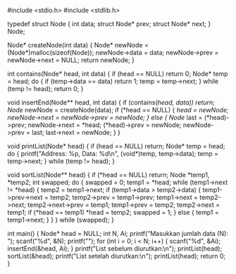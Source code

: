 #include <stdio.h>
#include <stdlib.h>

typedef struct Node {
    int data;
    struct Node* prev;
    struct Node* next;
} Node;

Node* createNode(int data) {
    Node* newNode = (Node*)malloc(sizeof(Node));
    newNode->data = data;
    newNode->prev = newNode->next = NULL;
    return newNode;
}

int contains(Node* head, int data) {
    if (head == NULL) return 0;
    Node* temp = head;
    do {
        if (temp->data == data) return 1;
        temp = temp->next;
    } while (temp != head);
    return 0;
}

void insertEnd(Node** head, int data) {
    if (contains(*head, data)) return;
    Node* newNode = createNode(data);
    if (*head == NULL) {
        *head = newNode;
        newNode->next = newNode->prev = newNode;
    } else {
        Node* last = (*head)->prev;
        newNode->next = *head;
        (*head)->prev = newNode;
        newNode->prev = last;
        last->next = newNode;
    }
}

void printList(Node* head) {
    if (head == NULL) return;
    Node* temp = head;
    do {
        printf("Address: %p, Data: %d\n", (void*)temp, temp->data);
        temp = temp->next;
    } while (temp != head);
}

void sortList(Node** head) {
    if (*head == NULL) return;
    Node *temp1, *temp2;
    int swapped;
    do {
        swapped = 0;
        temp1 = *head;
        while (temp1->next != *head) {
            temp2 = temp1->next;
            if (temp1->data > temp2->data) {
                temp1->prev->next = temp2;
                temp2->prev = temp1->prev;
                temp1->next = temp2->next;
                temp2->next->prev = temp1;
                temp1->prev = temp2;
                temp2->next = temp1;
                if (*head == temp1)
                    *head = temp2;
                swapped = 1;
            } else {
                temp1 = temp1->next;
            }
        }
    } while (swapped);
}

int main() {
    Node* head = NULL;
    int N, Ai;
    printf("Masukkan jumlah data (N): ");
    scanf("%d", &N);
    printf("");
    for (int i = 0; i < N; i++) {
        scanf("%d", &Ai);
        insertEnd(&head, Ai);
    }
    printf("List sebelum diurutkan:\n");
    printList(head);
    sortList(&head);
    printf("List setelah diurutkan:\n");
    printList(head);
    return 0;
}
